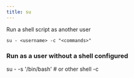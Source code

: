 ```yaml
---
title: su
---
```


Run a shell script as another user

```shell
su - <username> -c "<commands>"
```

### Run as a user without a shell configured

su - <username> -s '/bin/bash' # or other shell -c <command>